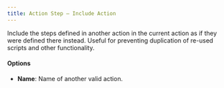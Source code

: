 ```yaml
---
title: Action Step – Include Action
---
```


Include the steps defined in another action in the current action as if they were defined there instead. Useful for preventing duplication of re-used scripts and other functionality.

#### Options

- **Name**: Name of another valid action.
